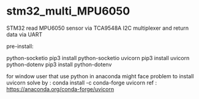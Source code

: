 # stm32_multi_MPU6050
STM32 read MPU6050 sensor via TCA9548A I2C multiplexer and return data via UART
	
pre-install:

python-socketio 
	pip3 install python-socketio
uvicorn 
	pip3 install uvicorn
python-dotenv 
	pip3 install python-dotenv

for window user that use python in anaconda might face problem to install uvicorn
solve by : conda install -c conda-forge uvicorn
ref : https://anaconda.org/conda-forge/uvicorn
